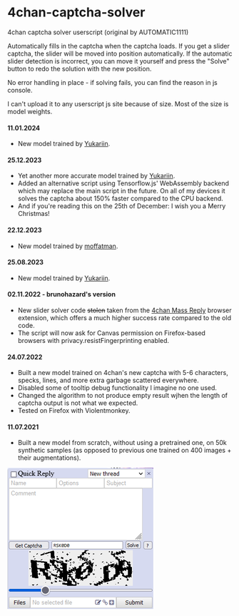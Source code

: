 # 4chan-captcha-solver
4chan captcha solver userscript (original by AUTOMATIC1111)

Automatically fills in the captcha when the captcha loads. If you get a slider captcha, the slider will be moved into position automatically. If the automatic slider detection is incorrect, you can move it yourself and press the "Solve" button to redo the solution with the new position.

No error handling in place - if solving fails, you can find the reason in js console.

I can't upload it to any userscript js site because of size. Most of the size is model weights.

#### 11.01.2024

- New model trained by [Yukariin](https://github.com/Yukariin).

#### 25.12.2023

- Yet another more accurate model trained by [Yukariin](https://github.com/Yukariin).
- Added an alternative script using Tensorflow.js' WebAssembly backend which may replace the main script in the future. On all of my devices it solves the captcha about 150% faster compared to the CPU backend.
- And if you're reading this on the 25th of December: I wish you a Merry Christmas!

#### 22.12.2023

- New model trained by [moffatman](https://github.com/moffatman).

#### 25.08.2023

- New model trained by [Yukariin](https://github.com/Yukariin).

#### 02.11.2022 - brunohazard's version

- New slider solver code ~~stolen~~ taken from the [4chan Mass Reply](https://github.com/HamletDuFromage/4chan-mass-reply) browser extension, which offers a much higher success rate compared to the old code.
- The script will now ask for Canvas permission on Firefox-based browsers with privacy.resistFingerprinting enabled.

#### 24.07.2022

- Built a new model trained on 4chan's new captcha with 5-6 characters, specks, lines, and more extra garbage scattered everywhere.
- Disabled some of tooltip debug functionality I imagine no one used.
- Changed the algorithm to not produce empty result wjhen the length of captcha output is not what we expected.
- Tested on Firefox with Violentmonkey.

#### 11.07.2021
- Built a new model from scratch, without using a pretrained one, on 50k synthetic samples (as opposed to previous one trained on 400 images + their augmentations).

![screenshot](./screenshot.png)
